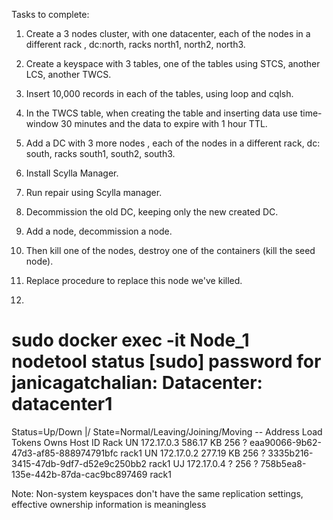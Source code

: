 Tasks to complete:

1. Create a 3 nodes cluster, with one datacenter, each of the nodes in a different rack , dc:north, racks north1, north2, north3.
2. Create a keyspace with 3 tables, one of the tables using STCS, another LCS, another TWCS.
3. Insert 10,000 records in each of the tables, using loop and cqlsh.
4. In the TWCS table, when creating the table and inserting data use time-window 30 minutes and the data to expire with 1 hour TTL.
5. Add a DC with 3 more nodes , each of the nodes in a different rack, dc: south, racks south1, south2, south3.
6. Install Scylla Manager.
7. Run repair using Scylla manager.
8. Decommission the old DC, keeping only the new created DC.
9. Add a node, decommission a node.
10. Then kill one of the nodes, destroy one of the containers (kill the seed node).
11. Replace procedure to replace this node we've killed.





1.
sudo docker exec -it Node_1 nodetool status
[sudo] password for janicagatchalian: 
Datacenter: datacenter1
=======================
Status=Up/Down
|/ State=Normal/Leaving/Joining/Moving
--  Address     Load       Tokens       Owns    Host ID                               Rack
UN  172.17.0.3  586.17 KB  256          ?       eaa90066-9b62-47d3-af85-888974791bfc  rack1
UN  172.17.0.2  277.19 KB  256          ?       3335b216-3415-47db-9df7-d52e9c250bb2  rack1
UJ  172.17.0.4  ?          256          ?       758b5ea8-135e-442b-87da-cac9bc897469  rack1

Note: Non-system keyspaces don't have the same replication settings, effective ownership information is meaningless
